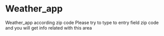 # Weather_app
Weather_app according zip code
Please try to type to entry field zip code and you will get info related with this area
